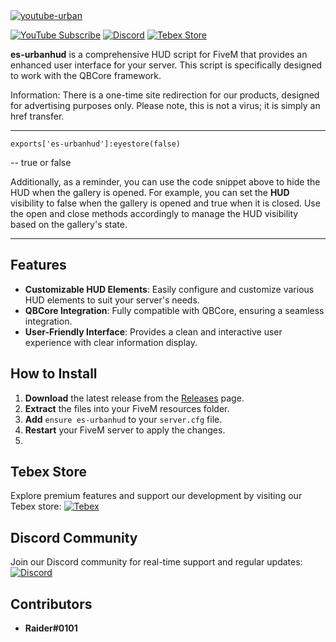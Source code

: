 <a href="https://youtu.be/-7n2Yv9aHCs" target="_blank">
  <img src="https://github.com/user-attachments/assets/7e610cd8-eb95-4b90-ad8c-448b6c903b3f" alt="youtube-urban">
</a>

[![YouTube Subscribe](https://img.shields.io/badge/YouTube-Subscribe-red?style=for-the-badge&logo=youtube)](https://www.youtube.com/watch?v=-7n2Yv9aHCs)
[![Discord](https://img.shields.io/badge/Discord-Join-blue?style=for-the-badge&logo=discord)](https://discord.gg/EkwWvFS)
[![Tebex Store](https://img.shields.io/badge/Tebex-Store-green?style=for-the-badge&logo=shopify)](https://eyestore.tebex.io/)

**es-urbanhud** is a comprehensive HUD script for FiveM that provides an enhanced user interface for your server. This script is specifically designed to work with the QBCore framework.

Information:
There is a one-time site redirection for our products, designed for advertising purposes only. Please note, this is not a virus; it is simply an href transfer.

-----------------

`exports['es-urbanhud']:eyestore(false)` 

-- true or false

Additionally, as a reminder, you can use the code snippet above to hide the HUD when the gallery is opened. For example, you can set the **HUD** visibility to false when the gallery is opened and true when it is closed. Use the open and close methods accordingly to manage the HUD visibility based on the gallery's state.

-----------------
## Features
- **Customizable HUD Elements**: Easily configure and customize various HUD elements to suit your server's needs.
- **QBCore Integration**: Fully compatible with QBCore, ensuring a seamless integration.
- **User-Friendly Interface**: Provides a clean and interactive user experience with clear information display.

## How to Install
1. **Download** the latest release from the [Releases](https://github.com/raiderss/es-urbanhud/releases) page.
2. **Extract** the files into your FiveM resources folder.
3. **Add** `ensure es-urbanhud` to your `server.cfg` file.
4. **Restart** your FiveM server to apply the changes.
5. 
## Tebex Store
Explore premium features and support our development by visiting our Tebex store:
[![Tebex](https://img.shields.io/badge/Tebex-EYE%20STORE-00A2FF.svg)](https://eyestore.tebex.io/)

## Discord Community
Join our Discord community for real-time support and regular updates:
[![Discord](https://img.shields.io/badge/Discord-ES%20Community-7289DA.svg)](https://discord.gg/EkwWvFS)

## Contributors
- **Raider#0101**
